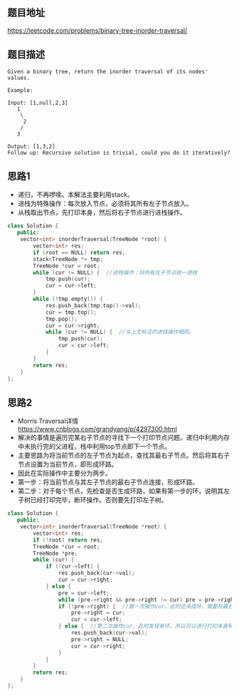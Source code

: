 ## 题目地址

https://leetcode.com/problems/binary-tree-inorder-traversal/

## 题目描述

```
Given a binary tree, return the inorder traversal of its nodes' values.

Example:

Input: [1,null,2,3]
   1
    \
     2
    /
   3

Output: [1,3,2]
Follow up: Recursive solution is trivial, could you do it iteratively?
```

## 思路1
* 递归，不再啰嗦。本解法主要利用stack。
* 进栈为特殊操作：每次放入节点，必须将其所有左子节点放入。
* 从栈取出节点，先打印本身，然后将右子节点进行进栈操作。

```c++
class Solution {
   public:
    vector<int> inorderTraversal(TreeNode *root) {
        vector<int> res;
        if (root == NULL) return res;
        stack<TreeNode *> tmp;
        TreeNode *cur = root;
        while (cur != NULL) {  //进栈操作：将所有左子节点统一进栈
            tmp.push(cur);
            cur = cur->left;
        }
        while (!tmp.empty()) {
            res.push_back(tmp.top()->val);
            cur = tmp.top();
            tmp.pop();
            cur = cur->right;
            while (cur != NULL) {  //与上文标注的进栈操作相同。
                tmp.push(cur);
                cur = cur->left;
            }
        }
        return res;
    }
};
```
## 思路2
* Morris Traversal详情 https://www.cnblogs.com/grandyang/p/4297300.html
* 解决的事情是遍历完某右子节点的寻找下一个打印节点问题。递归中利用内存中未执行完的父进程，栈中利用top节点即下一个节点。
* 主要思路为将当前节点的左子节点为起点，查找其最右子节点。然后将其右子节点设置为当前节点，即形成环路。
* 因此在实际操作中主要分为两步。
* 第一步：将当前节点与其左子节点的最右子节点连接，形成环路。
* 第二步：对于每个节点，先检查是否生成环路，如果有第一步的环，说明其左子树已经打印完毕，断环操作。否则要先打印左子树。

```c++
class Solution {
   public:
    vector<int> inorderTraversal(TreeNode *root) {
        vector<int> res;
        if (!root) return res;
        TreeNode *cur = root;
        TreeNode *pre;
        while (cur) {
            if (!cur->left) {
                res.push_back(cur->val);
                cur = cur->right;
            } else {
                pre = cur->left;
                while (pre->right && pre->right != cur) pre = pre->right;
                if (!pre->right) {  //第一次操作cur。此时还未成环。需要将最右子节点与cur连接。
                    pre->right = cur;
                    cur = cur->left;
                } else {  //第二次操作cur，此时发现有环。所以可以进行打印本身和右子树。
                    res.push_back(cur->val);
                    pre->right = NULL;
                    cur = cur->right;
                }
            }
        }
        return res;
    }
};
```